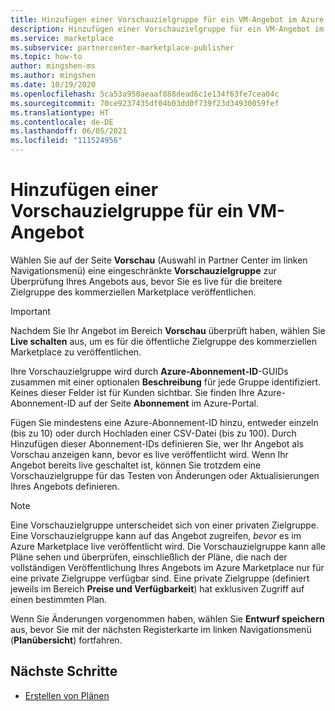 ```yaml
---
title: Hinzufügen einer Vorschauzielgruppe für ein VM-Angebot im Azure Marketplace
description: Hinzufügen einer Vorschauzielgruppe für ein VM-Angebot im Azure Marketplace
ms.service: marketplace
ms.subservice: partnercenter-marketplace-publisher
ms.topic: how-to
author: mingshen-ms
ms.author: mingshen
ms.date: 10/19/2020
ms.openlocfilehash: 5ca53a950aeaaf888dead6c1e134f63fe7cea04c
ms.sourcegitcommit: 70ce9237435df04b03dd0f739f23d34930059fef
ms.translationtype: HT
ms.contentlocale: de-DE
ms.lasthandoff: 06/05/2021
ms.locfileid: "111524956"
---
```

# <a name="add-a-preview-audience-for-a-virtual-machine-offer"></a>Hinzufügen einer Vorschauzielgruppe für ein VM-Angebot

Wählen Sie auf der Seite **Vorschau** (Auswahl in Partner Center im linken Navigationsmenü) eine eingeschränkte **Vorschauzielgruppe** zur Überprüfung Ihres Angebots aus, bevor Sie es live für die breitere Zielgruppe des kommerziellen Marketplace veröffentlichen.

> [!IMPORTANT]
> Nachdem Sie Ihr Angebot im Bereich **Vorschau** überprüft haben, wählen Sie **Live schalten** aus, um es für die öffentliche Zielgruppe des kommerziellen Marketplace zu veröffentlichen.

Ihre Vorschauzielgruppe wird durch **Azure-Abonnement-ID**-GUIDs zusammen mit einer optionalen **Beschreibung** für jede Gruppe identifiziert. Keines dieser Felder ist für Kunden sichtbar. Sie finden Ihre Azure-Abonnement-ID auf der Seite **Abonnement** im Azure-Portal.

Fügen Sie mindestens eine Azure-Abonnement-ID hinzu, entweder einzeln (bis zu 10) oder durch Hochladen einer CSV-Datei (bis zu 100). Durch Hinzufügen dieser Abonnement-IDs definieren Sie, wer Ihr Angebot als Vorschau anzeigen kann, bevor es live veröffentlicht wird. Wenn Ihr Angebot bereits live geschaltet ist, können Sie trotzdem eine Vorschauzielgruppe für das Testen von Änderungen oder Aktualisierungen Ihres Angebots definieren.

> [!NOTE]
> Eine Vorschauzielgruppe unterscheidet sich von einer privaten Zielgruppe. Eine Vorschauzielgruppe kann auf das Angebot zugreifen, *bevor* es im Azure Marketplace live veröffentlicht wird. Die Vorschauzielgruppe kann alle Pläne sehen und überprüfen, einschließlich der Pläne, die nach der vollständigen Veröffentlichung Ihres Angebots im Azure Marketplace nur für eine private Zielgruppe verfügbar sind. Eine private Zielgruppe (definiert jeweils im Bereich **Preise und Verfügbarkeit**) hat exklusiven Zugriff auf einen bestimmten Plan.

Wenn Sie Änderungen vorgenommen haben, wählen Sie **Entwurf speichern** aus, bevor Sie mit der nächsten Registerkarte im linken Navigationsmenü (**Planübersicht**) fortfahren.

## <a name="next-steps"></a>Nächste Schritte

- [Erstellen von Plänen](azure-vm-create-plans.md)
